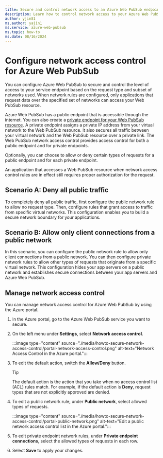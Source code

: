 ```yaml
---
title: Secure and control network access to an Azure Web PubSub endpoint
description: Learn how to control network access to your Azure Web PubSub resource.
author: yjin81
ms.author: yajin1
ms.service: azure-web-pubsub
ms.topic: how-to 
ms.date: 08/16/2024
---
```


# Configure network access control for Azure Web PubSub

You can configure Azure Web PubSub to secure and control the level of access to your service endpoint based on the request type and subset of networks used. When network rules are configured, only applications that request data over the specified set of networks can access your Web PubSub resource.

Azure Web PubSub has a public endpoint that is accessible through the internet. You can also create a [private endpoint for your Web PubSub resource](howto-secure-private-endpoints.md). A private endpoint assigns a private IP address from your virtual network to the Web PubSub resource. It also secures all traffic between your virtual network and the Web PubSub resource over a private link. The Web PubSub network access control provides access control for both a public endpoint and for private endpoints.

Optionally, you can choose to allow or deny certain types of requests for a public endpoint and for each private endpoint.

An application that accesses a Web PubSub resource when network access control rules are in effect still requires proper authorization for the request.

## Scenario A: Deny all public traffic

To completely deny all public traffic, first configure the public network rule to allow no request type. Then, configure rules that grant access to traffic from specific virtual networks. This configuration enables you to build a secure network boundary for your applications.

## Scenario B: Allow only client connections from a public network

In this scenario, you can configure the public network rule to allow only client connections from a public network. You can then configure private network rules to allow other types of requests that originate from a specific virtual network. This configuration hides your app servers on a public network and establishes secure connections between your app servers and Azure Web PubSub.

## Manage network access control

You can manage network access control for Azure Web PubSub by using the Azure portal.

1. In the Azure portal, go to the Azure Web PubSub service you want to secure.

1. On the left menu under **Settings**, select **Network access control**.

    :::image type="content" source="./media/howto-secure-network-access-control/portal-network-access-control.png" alt-text="Network Access Control in the Azure portal.":::

1. To edit the default action, switch the **Allow/Deny** button.

    > [!TIP]
    > The default action is the action that you take when no access control list (ACL) rules match. For example, if the default action is **Deny**, request types that are not explicitly approved are denied.

1. To edit a public network rule, under **Public network**, select allowed types of requests.

    :::image type="content" source="./media/howto-secure-network-access-control/portal-public-network.png" alt-text="Edit a public network access control list in the Azure portal.":::

1. To edit private endpoint network rules, under **Private endpoint connections**, select the allowed types of requests in each row.

1. Select **Save** to apply your changes.
